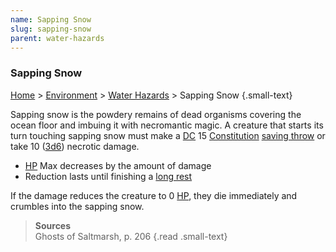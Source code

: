 ```yaml
---
name: Sapping Snow
slug: sapping-snow
parent: water-hazards
---
```

### Sapping Snow
[Home](dm-operations-center) > [Environment](environment-menu) > [Water Hazards](water-hazards) > Sapping Snow {.small-text}

Sapping snow is the powdery remains of dead organisms covering the ocean floor and imbuing it with necromantic magic. A creature that starts its turn touching sapping snow must make a [DC](difficulty-class) 15 [Constitution](constitution) [saving throw](saving-throws) or take 10 ([3d6](/roll/3d6)) necrotic damage.
- [HP](hit-points) Max decreases by the amount of damage
- Reduction lasts until finishing a [long rest](long-rest)

If the damage reduces the creature to 0 [HP](hit-points), they die immediately and crumbles into the sapping snow.

> **Sources** <br/>
> Ghosts of Saltmarsh, p. 206
{.read .small-text}
